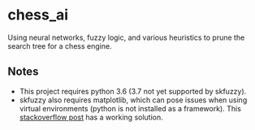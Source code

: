 # chess_ai
Using neural networks, fuzzy logic, and various heuristics to prune the search tree for a chess engine.

## Notes
* This project requires python 3.6 (3.7 not yet supported by skfuzzy).
* skfuzzy also requires matplotlib, which can pose issues when using virtual environments (python is not installed as a framework).  This [stackoverflow post](https://stackoverflow.com/questions/31373163/anaconda-runtime-error-python-is-not-installed-as-a-framework/41433353) has a working solution.
